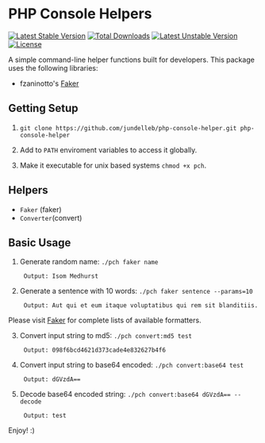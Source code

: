# PHP Console Helpers
[![Latest Stable Version](https://poser.pugx.org/jundelleb/php-console-helper/v/stable)](https://packagist.org/packages/jundelleb/php-console-helper) [![Total Downloads](https://poser.pugx.org/jundelleb/php-console-helper/downloads)](https://packagist.org/packages/jundelleb/php-console-helper) [![Latest Unstable Version](https://poser.pugx.org/jundelleb/php-console-helper/v/unstable)](https://packagist.org/packages/jundelleb/php-console-helper) [![License](https://poser.pugx.org/jundelleb/php-console-helper/license)](https://packagist.org/packages/jundelleb/php-console-helper)

A simple command-line helper functions built for developers. This package uses the following libraries:

* fzaninotto's [Faker](https://github.com/fzaninotto/Faker)

Getting Setup
------------
1. `git clone https://github.com/jundelleb/php-console-helper.git php-console-helper`

2. Add to `PATH` enviroment variables to access it globally.
3. Make it executable for unix based systems `chmod +x pch`.

Helpers
------------
* `Faker` (faker)
* `Converter`(convert)

Basic Usage
------------
1. Generate random name: `./pch faker name`

        Output: Isom Medhurst
 
2. Generate a sentence with 10 words: `./pch faker sentence --params=10`

        Output: Aut qui et eum itaque voluptatibus qui rem sit blanditiis.
 
 Please visit [Faker](https://github.com/fzaninotto/Faker) for complete lists of available formatters.
 
3. Convert input string to md5: `./pch convert:md5 test`

        Output: 098f6bcd4621d373cade4e832627b4f6
 
4. Convert input string to base64 encoded: `./pch convert:base64 test`

        Output: dGVzdA==
 
5. Decode base64 encoded string: `./pch convert:base64 dGVzdA== --decode`

        Output: test


Enjoy! :)